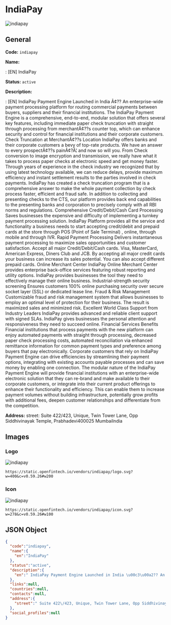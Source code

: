 
# IndiaPay 
![indiapay](https://static.openfintech.io/vendors/indiapay/logo.svg?w=400&c=v0.59.26#w200)  

## General 
 
**Code:** `indiapay` 
 
**Name:** 
 
:	[EN] IndiaPay 
 
**Status:** `active` 
 
**Description:** 
 
: [EN]  IndiaPay Payment Engine Launched in India Ã¢?? An enterprise-wide payment processing platform for routing commercial payments between buyers, suppliers and their financial institutions. The IndiaPay Payment Engine is a comprehensive, end-to-end, modular solution that offers several key features, including immediate paper check truncation with straight through processing from merchantÃ¢??s counter top, which can enhance security and control for financial institutions and their corporate customers. Check Truncation at MerchantÃ¢??s Location IndiaPay offers banks and their corporate customers a bevy of top-rate products. We have an answer to every prospectÃ¢??s painÃ¢?Â¦ and now so will you. From Check conversion to image encryption and transmission, we really have what it takes to process paper checks at electronic speed and get money faster. Through years of experience in the check industry we recognized that by using latest technology available, we can reduce delays, provide maximum efficiency and instant settlement results to the parties involved in check payments. IndiaPay has created a check truncation program that is a comprehensive answer to make the whole payment collection by check process faster, efficient and fraud safe. In addition to collecting and presenting checks to the CTS, our platform provides back end capabilities to the presenting banks and corporation to precisely comply with all RBI norms and regulations. Comprehensive Credit/Debit/Cash Card Processing Saves businesses the expensive and difficulty of implementing a turnkey payment processing solution. IndiaPay Platform provides all the service and functionality a business needs to start accepting credit/debit and prepaid cards at the store through POS (Point of Sale Terminal) , online, through mobile and through IVR. Rapid Payment Processing Delivers instantaneous payment processing to maximize sales opportunities and customer satisfaction. Accept all major Credit/Debit/Cash cards. Visa, MasterCard, American Express, Diners Club and JCB. By accepting all major credit cards your business can increase its sales potential. You can also accept different prepaid cards. Online Merchant Center IndiaPay Online Merchant Center provides enterprise back-office services featuring robust reporting and utility options. IndiaPay provides businesses the tool they need to effectively manage their online business. Industrial-strength security screening Ensures customers 100% online purchasing security over secure socket layer (SSL) or dedicated lease line. Fraud & Risk Management Customizable fraud and risk management system that allows businesses to employ an optimal level of protection for their business. The result is maximized sales and minimized risk. Excellent World Class Support from Industry Leaders IndiaPay provides advanced and reliable client support with signed SLAs. IndiaPay gives businesses the personal attention and responsiveness they need to succeed online. Financial Services Benefits Financial institutions that process payments with the new platform can enjoy automated payments with straight through processing, decreased paper check processing costs, automated reconciliation via enhanced remittance information for common payment types and preference among buyers that pay electronically. Corporate customers that rely on IndiaPay Payment Engine can drive efficiencies by streamlining their payment options, integrating with existing accounts payable processes and can save money by enabling one connection. The modular nature of the IndiaPay Payment Engine will provide financial institutions with an enterprise-wide electronic solution that they can re-brand and make available to their corporate customers, or integrate into their current product offerings to enhance their functionality and efficiency. This can enable them to increase payment volumes without building infrastructure, potentially grow profits with additional fees, deepen customer relationships and differentiate from the competition.  
 
**Address:** 
street:  Suite 422/423, Unique, Twin Tower Lane, Opp Siddhivinayak Temple, Prabhadevi400025 MumbaiIndia  

## Images 

### Logo 
 
![indiapay](https://static.openfintech.io/vendors/indiapay/logo.svg?w=400&c=v0.59.26#w200)  

```
https://static.openfintech.io/vendors/indiapay/logo.svg?w=400&c=v0.59.26#w200
```  

### Icon 
 
![indiapay](https://static.openfintech.io/vendors/indiapay/icon.svg?w=278&c=v0.59.26#w100)  

```
https://static.openfintech.io/vendors/indiapay/icon.svg?w=278&c=v0.59.26#w100
```  

## JSON Object 

```json
{
  "code":"indiapay",
  "name":{
    "en":"IndiaPay"
  },
  "status":"active",
  "description":{
    "en":" IndiaPay Payment Engine Launched in India \u00c3\u00a2?? An enterprise-wide payment processing platform for routing commercial payments between buyers, suppliers and their financial institutions. The IndiaPay Payment Engine is a comprehensive, end-to-end, modular solution that offers several key features, including immediate paper check truncation with straight through processing from merchant\u00c3\u00a2??s counter top, which can enhance security and control for financial institutions and their corporate customers. Check Truncation at Merchant\u00c3\u00a2??s Location IndiaPay offers banks and their corporate customers a bevy of top-rate products. We have an answer to every prospect\u00c3\u00a2??s pain\u00c3\u00a2?\u00c2\u00a6 and now so will you. From Check conversion to image encryption and transmission, we really have what it takes to process paper checks at electronic speed and get money faster. Through years of experience in the check industry we recognized that by using latest technology available, we can reduce delays, provide maximum efficiency and instant settlement results to the parties involved in check payments. IndiaPay has created a check truncation program that is a comprehensive answer to make the whole payment collection by check process faster, efficient and fraud safe. In addition to collecting and presenting checks to the CTS, our platform provides back end capabilities to the presenting banks and corporation to precisely comply with all RBI norms and regulations. Comprehensive Credit\/Debit\/Cash Card Processing Saves businesses the expensive and difficulty of implementing a turnkey payment processing solution. IndiaPay Platform provides all the service and functionality a business needs to start accepting credit\/debit and prepaid cards at the store through POS (Point of Sale Terminal) , online, through mobile and through IVR. Rapid Payment Processing Delivers instantaneous payment processing to maximize sales opportunities and customer satisfaction. Accept all major Credit\/Debit\/Cash cards. Visa, MasterCard, American Express, Diners Club and JCB. By accepting all major credit cards your business can increase its sales potential. You can also accept different prepaid cards. Online Merchant Center IndiaPay Online Merchant Center provides enterprise back-office services featuring robust reporting and utility options. IndiaPay provides businesses the tool they need to effectively manage their online business. Industrial-strength security screening Ensures customers 100% online purchasing security over secure socket layer (SSL) or dedicated lease line. Fraud & Risk Management Customizable fraud and risk management system that allows businesses to employ an optimal level of protection for their business. The result is maximized sales and minimized risk. Excellent World Class Support from Industry Leaders IndiaPay provides advanced and reliable client support with signed SLAs. IndiaPay gives businesses the personal attention and responsiveness they need to succeed online. Financial Services Benefits Financial institutions that process payments with the new platform can enjoy automated payments with straight through processing, decreased paper check processing costs, automated reconciliation via enhanced remittance information for common payment types and preference among buyers that pay electronically. Corporate customers that rely on IndiaPay Payment Engine can drive efficiencies by streamlining their payment options, integrating with existing accounts payable processes and can save money by enabling one connection. The modular nature of the IndiaPay Payment Engine will provide financial institutions with an enterprise-wide electronic solution that they can re-brand and make available to their corporate customers, or integrate into their current product offerings to enhance their functionality and efficiency. This can enable them to increase payment volumes without building infrastructure, potentially grow profits with additional fees, deepen customer relationships and differentiate from the competition. "
  },
  "links":null,
  "countries":null,
  "contacts":null,
  "address":{
    "street":" Suite 422\/423, Unique, Twin Tower Lane, Opp Siddhivinayak Temple, Prabhadevi400025 MumbaiIndia "
  },
  "social_profiles":null
}
```  
